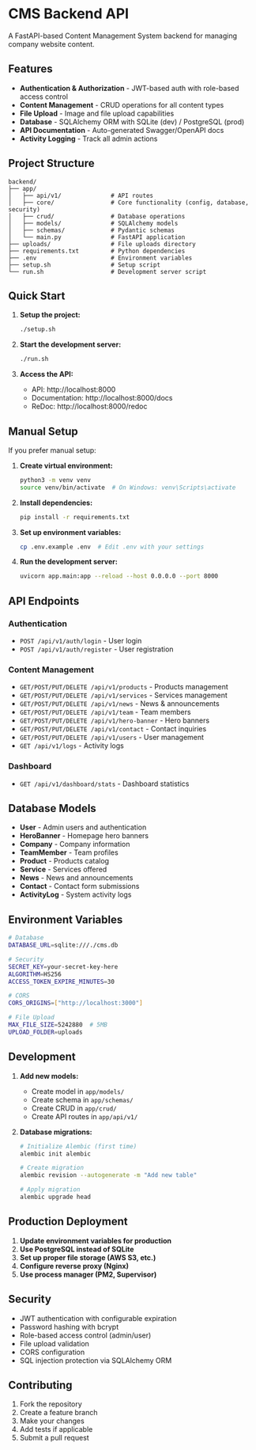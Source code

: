 # CMS Backend API

A FastAPI-based Content Management System backend for managing company website content.

## Features

- **Authentication & Authorization** - JWT-based auth with role-based access control
- **Content Management** - CRUD operations for all content types
- **File Upload** - Image and file upload capabilities
- **Database** - SQLAlchemy ORM with SQLite (dev) / PostgreSQL (prod)
- **API Documentation** - Auto-generated Swagger/OpenAPI docs
- **Activity Logging** - Track all admin actions

## Project Structure

```
backend/
├── app/
│   ├── api/v1/              # API routes
│   ├── core/                # Core functionality (config, database, security)
│   ├── crud/                # Database operations
│   ├── models/              # SQLAlchemy models
│   ├── schemas/             # Pydantic schemas
│   └── main.py              # FastAPI application
├── uploads/                 # File uploads directory
├── requirements.txt         # Python dependencies
├── .env                     # Environment variables
├── setup.sh                 # Setup script
└── run.sh                   # Development server script
```

## Quick Start

1. **Setup the project:**
   ```bash
   ./setup.sh
   ```

2. **Start the development server:**
   ```bash
   ./run.sh
   ```

3. **Access the API:**
   - API: http://localhost:8000
   - Documentation: http://localhost:8000/docs
   - ReDoc: http://localhost:8000/redoc

## Manual Setup

If you prefer manual setup:

1. **Create virtual environment:**
   ```bash
   python3 -m venv venv
   source venv/bin/activate  # On Windows: venv\Scripts\activate
   ```

2. **Install dependencies:**
   ```bash
   pip install -r requirements.txt
   ```

3. **Set up environment variables:**
   ```bash
   cp .env.example .env  # Edit .env with your settings
   ```

4. **Run the development server:**
   ```bash
   uvicorn app.main:app --reload --host 0.0.0.0 --port 8000
   ```

## API Endpoints

### Authentication
- `POST /api/v1/auth/login` - User login
- `POST /api/v1/auth/register` - User registration

### Content Management
- `GET/POST/PUT/DELETE /api/v1/products` - Products management
- `GET/POST/PUT/DELETE /api/v1/services` - Services management
- `GET/POST/PUT/DELETE /api/v1/news` - News & announcements
- `GET/POST/PUT/DELETE /api/v1/team` - Team members
- `GET/POST/PUT/DELETE /api/v1/hero-banner` - Hero banners
- `GET/POST/PUT/DELETE /api/v1/contact` - Contact inquiries
- `GET/POST/PUT/DELETE /api/v1/users` - User management
- `GET /api/v1/logs` - Activity logs

### Dashboard
- `GET /api/v1/dashboard/stats` - Dashboard statistics

## Database Models

- **User** - Admin users and authentication
- **HeroBanner** - Homepage hero banners
- **Company** - Company information
- **TeamMember** - Team profiles
- **Product** - Products catalog
- **Service** - Services offered
- **News** - News and announcements
- **Contact** - Contact form submissions
- **ActivityLog** - System activity logs

## Environment Variables

```bash
# Database
DATABASE_URL=sqlite:///./cms.db

# Security
SECRET_KEY=your-secret-key-here
ALGORITHM=HS256
ACCESS_TOKEN_EXPIRE_MINUTES=30

# CORS
CORS_ORIGINS=["http://localhost:3000"]

# File Upload
MAX_FILE_SIZE=5242880  # 5MB
UPLOAD_FOLDER=uploads
```

## Development

1. **Add new models:**
   - Create model in `app/models/`
   - Create schema in `app/schemas/`
   - Create CRUD in `app/crud/`
   - Create API routes in `app/api/v1/`

2. **Database migrations:**
   ```bash
   # Initialize Alembic (first time)
   alembic init alembic
   
   # Create migration
   alembic revision --autogenerate -m "Add new table"
   
   # Apply migration
   alembic upgrade head
   ```

## Production Deployment

1. **Update environment variables for production**
2. **Use PostgreSQL instead of SQLite**
3. **Set up proper file storage (AWS S3, etc.)**
4. **Configure reverse proxy (Nginx)**
5. **Use process manager (PM2, Supervisor)**

## Security

- JWT authentication with configurable expiration
- Password hashing with bcrypt
- Role-based access control (admin/user)
- File upload validation
- CORS configuration
- SQL injection protection via SQLAlchemy ORM

## Contributing

1. Fork the repository
2. Create a feature branch
3. Make your changes
4. Add tests if applicable
5. Submit a pull request
